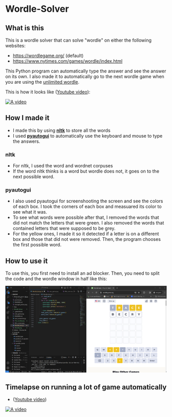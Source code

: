 # Wordle-Solver

## What is this
This is a wordle solver that can solve "wordle" on either the following websites:
- https://wordlegame.org/ (default)
- https://www.nytimes.com/games/wordle/index.html

This Python program can automatically type the answer and see the answer on its own. I also made it to automatically go to the next wordle game when you are using the [unlimited wordle](https://wordlegame.org). 

This is how it looks like ([Youtube video](https://www.youtube.com/watch?v=KjCDkzm17Qo)):

[![A video](https://img.youtube.com/vi/KjCDkzm17Qo/0.jpg)](https://www.youtube.com/watch?v=KjCDkzm17Qo)

## How I made it
-  I made this by using [**nltk**](https://www.nltk.org/) to store all the words
-  I used [**pyautogui**](https://pyautogui.readthedocs.io/en/latest/) to automatically use the keyboard and mouse to type the answers. 
### nltk
-  For nltk, I used the word and wordnet corpuses
-  If the word nltk thinks is a word but wordle does not, it goes on to the next possible word.
### pyautogui
-  I also used pyautogui for screenshooting the screen and see the colors of each box. I took the corners of each box and measuared its color to see what it was. 
-  To see what words were possible after that, I removed the words that did not match the letters that were green. I also removed the words that contained letters that were supposed to be grey.
-  For the yellow ones, I made it so it detected if a letter is on a different box and those that did not were removed. Then, the program chooses the first possible word.

## How to use it
To use this, you first need to install an ad blocker. Then, you need to split the code and the wordle window in half like this:

![Wordle screen on one half and code on the other](Wordle_solver.png?raw=true)


## Timelapse on running a lot of game automatically
- ([Youtube video](https://www.youtube.com/watch?v=WJ9y50yJzP8))

[![A video](https://img.youtube.com/vi/WJ9y50yJzP8/0.jpg)](https://www.youtube.com/watch?v=WJ9y50yJzP8)

